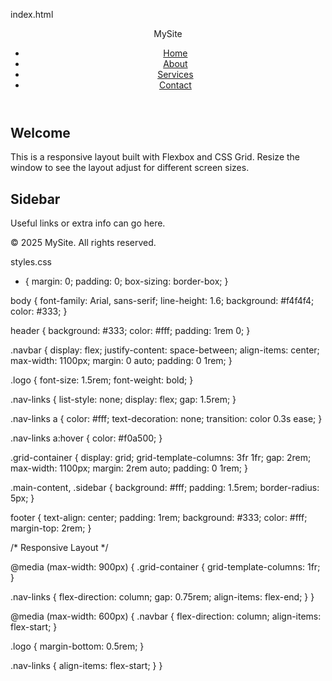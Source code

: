 index.html
<!DOCTYPE html>
<html lang="en">
<head>
  <meta charset="UTF-8" />
  <meta name="viewport" content="width=device-width, initial-scale=1.0" />
  <title>Responsive Web Layout</title>
  <link rel="stylesheet" href="styles.css" />
</head>
<body>
  <header>
    <nav class="navbar">
      <div class="logo">MySite</div>
      <ul class="nav-links">
        <li><a href="#">Home</a></li>
        <li><a href="#">About</a></li>
        <li><a href="#">Services</a></li>
        <li><a href="#">Contact</a></li>
      </ul>
    </nav>
  </header>

  <main class="grid-container">
    <section class="main-content">
      <h1>Welcome</h1>
      <p>This is a responsive layout built with Flexbox and CSS Grid. Resize the window to see the layout adjust for different screen sizes.</p>
    </section>
    <aside class="sidebar">
      <h2>Sidebar</h2>
      <p>Useful links or extra info can go here.</p>
    </aside>
  </main>

  <footer>
    <p>&copy; 2025 MySite. All rights reserved.</p>
  </footer>
</body>
</html>




styles.css
* {
  margin: 0;
  padding: 0;
  box-sizing: border-box;
}

body {
  font-family: Arial, sans-serif;
  line-height: 1.6;
  background: #f4f4f4;
  color: #333;
}

header {
  background: #333;
  color: #fff;
  padding: 1rem 0;
}

.navbar {
  display: flex;
  justify-content: space-between;
  align-items: center;
  max-width: 1100px;
  margin: 0 auto;
  padding: 0 1rem;
}

.logo {
  font-size: 1.5rem;
  font-weight: bold;
}

.nav-links {
  list-style: none;
  display: flex;
  gap: 1.5rem;
}

.nav-links a {
  color: #fff;
  text-decoration: none;
  transition: color 0.3s ease;
}

.nav-links a:hover {
  color: #f0a500;
}

.grid-container {
  display: grid;
  grid-template-columns: 3fr 1fr;
  gap: 2rem;
  max-width: 1100px;
  margin: 2rem auto;
  padding: 0 1rem;
}

.main-content,
.sidebar {
  background: #fff;
  padding: 1.5rem;
  border-radius: 5px;
}

footer {
  text-align: center;
  padding: 1rem;
  background: #333;
  color: #fff;
  margin-top: 2rem;
}

/* Responsive Layout */

@media (max-width: 900px) {
  .grid-container {
    grid-template-columns: 1fr;
  }

  .nav-links {
    flex-direction: column;
    gap: 0.75rem;
    align-items: flex-end;
  }
}

@media (max-width: 600px) {
  .navbar {
    flex-direction: column;
    align-items: flex-start;
  }

  .logo {
    margin-bottom: 0.5rem;
  }

  .nav-links {
    align-items: flex-start;
  }
}

